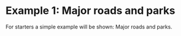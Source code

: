 Example 1: Major roads and parks
================================
For starters a simple example will be shown: Major roads and parks.

